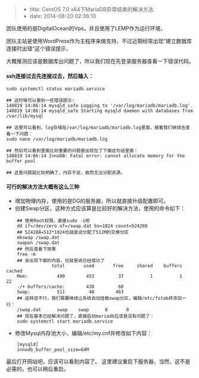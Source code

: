 > * title: CentOS 7.0 x64下MariaDB异常结束的解决方法
> * date: 2014-08-20 02:36:10

团队使用的是DigitalOcean的Vps，并且使用了LEMP作为运行环境，

团队主站是使用WordPress作为主程序来做支持，不过近期经常出现“建立数据库连接时出错”这个错误提示，

大概推测应该是数据库出问题了，所以我们现在先登录服务器查看一下错误代码。

#### ssh连接过去先连接过去，然后输入：

    sudo systemctl status mariadb.service
    
    ## 这时候可以看到一些错误提示:
    140819 14:06:14 mysqld_safe Logging to '/var/log/mariadb/mariadb.log'.
    140819 14:06:14 mysqld_safe Starting mysqld daemon with databases from /var/lib/mysql

    ## 这里可以看到，log存储在/var/log/mariadb/mariadb.log里面，接着我们继续去查看一下问题：
    sudo nano /var/log/mariadb/mariadb.log
    
    ## 然后可以看到里面比较重要的问题是出现在了下面这句话里面：
    140819 14:06:14 InnoDB: Fatal error: cannot allocate memory for the buffer pool
    
    ## 这里问题就比较明确了，内存不足，故而无法分配资源。

#### 可行的解决方法大概有这么三种

* 增加物理内存，使用的是DG的服务器，所以就直接升级配置即可。
* 创建Swap分区，这种方式应该算是比较好的解决方法，使用的命令如下：

```
	## 使用Root权限，直接sudo -i吧
    dd if=/dev/zero of=/swap.dat bs=1024 count=524288
    ## 524288=512*1024也就是说分配了512M的交换分区
    mkswap /swap.dat
    swapon /swap.dat
    ## 然后查看下效果
    free -m
    ## 会出现下面的内容，也就是说已经成功了
                 total       used       free     shared    buffers     cached
    Mem:           490        453         37          1          1         22
    -/+ buffers/cache:        430         60
    Swap:          511         48        463
    ## 这样还不行，我们需要继续让系统自动挂载swap分区，编辑/etc/fstab并添加一行：
    /swap.dat      swap    swap      0       0 
    ## 现在基本已经解决问题了，直接启动mariadb应该是没有问题了：
    sudo systemctl start mariadb.service
```

* 修改Mysql内存池大小，编辑/etc/my.cnf并修改如下内容：

```
	[mysqld]
	innodb_buffer_pool_size=64M
```

最后打开网站吧，应该可以看到内容了。
这里建议重启下服务器，当然，这不是必需的，也可以稍后重启。